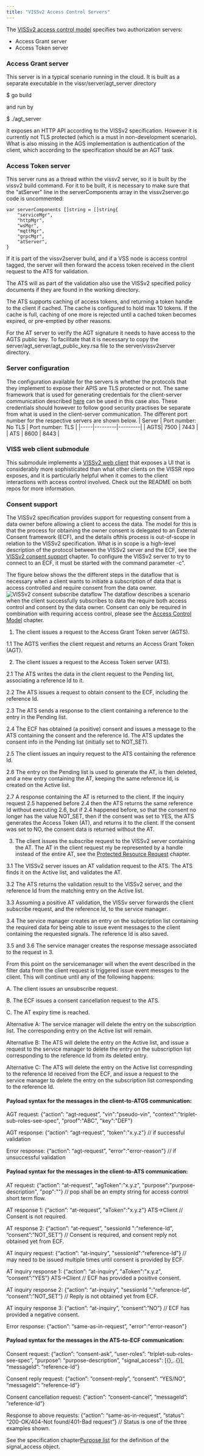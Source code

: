 ```yaml
---
title: "VISSv2 Access Control Servers"
---
```


The [VISSv2 access control model](https://raw.githack.com/covesa/vehicle-information-service-specification/main/spec/VISSv2_Core.html#access-control-model) specifies two authorization servers:
* Access Grant server
* Access Token server

### Access Grant server
This server is in a typical scenario running in the cloud. It is built as a separate executable in the vissr/server/agt_server directory

$ go build

and run by

$ ./agt_server

It exposes an HTTP API according to the VISSv2 specification. However it is currently not TLS protected (which is a must in non-development scenario).
What is also missing in the AGS implementation is authentication of the client, which according to the specification should be an AGT task.

### Access Token server

This server runs as a thread within the vissv2 server, so it is built by the vissv2 build command.
For it to be built, it is necessary to make sure that the "atServer" line in the serverComponents array in the vissv2server.go code is uncommented:
```
var serverComponents []string = []string{
	"serviceMgr",
	"httpMgr",
	"wsMgr",
	"mqttMgr",
	"grpcMgr",
	"atServer",
}
```
If it is part of the vissv2server build, and if a VSS node is access control tagged,
the server will then forward the access token received in the client request to the ATS for validation.

The ATS will as part of the validation also use the VISSv2 specified policy documents if they are found in the working directory.

The ATS supports caching of access tokens, and returning a token handle to the client if cached. The cache is configured to hold max 10 tokens.
If the cache is full, caching of one more is rejected until a cached token becomes expired, or pre-emptied by other reasons.

For the AT server to verify the AGT signature it needs to have access to the AGTS public key. To facilitate that it is necessary to copy the server/agt_server/agt_public_key.rsa file
to the server/vissv2server directory.

### Server configuration
The configuration available for the servers is whether the protocols that they implement to expose their APIS are TLS protected or not.
The same framework that is used for generating credentials for the client-server communication described [here](https://github.com/covesa/vissr/tree/master/testCredGen/)
can be used in this case also.
These credentials should however to follow good security practises be separate from what is used in the client-server communication.
The different port number for the respective servers are shown below.
| Server  | Port number: No TLS | Port number: TLS |
|-----|---------|---------|
| AGTS|   7500  |   7443  |
| ATS |   8600  |   8443  |

### VISS web client submodule

This submodule implements a [VISSv2 web client](https://github.com/nicslabdev/viss-web-client/)
that exposes a UI that is considerably more sophisticated than what other clients on the VISSR repo exposes,
and it is particularly helpful when it comes to the client interactions with access control involved.
Check out the README on both repos for more information.

### Consent support
The VISSv2 specification provides support for requesting consent from a data owner before allowing a client to access the data.
The model for this is that the process for obtaining the owner consent is delegated to an External Consent framework (ECF),
and the details ofthis process is out-of-scope in relation to the VISSv2 specification.
What is in scope is a high-level description of the protocol between the VISSv2 server and the ECF, see the
[VISSv2 consent support](https://raw.githack.com/covesa/vehicle-information-service-specification/main/spec/VISSv2_Core.html#consent-support) chapter.
To configure the VISSv2 server to try to connect to an ECF, it must be started with the command parameter -c".

The figure below shows the the different steps in the dataflow that is necessary when a client wants to initiate a subscription of data that is
access controlled and require consent from the data owner.
![VISSv2 consent subscribe dataflow](/vissr/images/VISSv2-consent-subscribe-dataflow.jpg?width=40pc)
The dataflow describes a scenario when the client successfully subscribes to data the require both access control and consent by the data owner.
Consent can only be required in combination with requiring access control, please see the
[Access Control Model](https://raw.githack.com/covesa/vehicle-information-service-specification/main/spec/VISSv2_Core.html#access-control-model) chapter.

1. The client issues a request to the Access Grant Token server (AGTS).

1.1 The AGTS verifies the client request and returns an Access Grant Token (AGT).

2. The client issues a request to the Access Token server (ATS).

2.1 The ATS writes the data in the client request to the Pending list, associating a reference Id to it.

2.2 The ATS issues a request to obtain consent to the ECF, including the reference Id.

2.3 The ATS sends a response to the client containing a reference to the entry in the Pending list.

2.4 The ECF has obtained (a positive) consent and issues a message to the ATS containing the consent and the reference Id.
The ATS updates the consent info in the Pending list (initially set to NOT_SET).

2.5 The client issues an inquiry request to the ATS containing the reference Id.

2.6 The entry on the Pending list is used to generate the AT, is then deleted, and a new entry containing the AT, keeping the same reference Id, is created on the Active list.

2.7 A response containing the AT is returned to the client. If the inquiry request 2.5 happened before 2.4 then the ATS returns the same reference Id without executing 2.6,
but if 2.4 happened before, so that the consent no longer has the value NOT_SET, then if the consent was set to YES,
the ATS generates the Access Token (AT), and returns it to the client. If the consent was set to NO, the consent data is returned without the AT.

3. The client issues the subscribe request to the VISSv2 server containing the AT. The AT in the client request my be represented by a handle instead of the entire AT,
see the [Protected Resource Request](https://raw.githack.com/covesa/vehicle-information-service-specification/main/spec/VISSv2_Core.html#protected-resource-request) chapter.

3.1 The VISSv2 server issues an AT validation request to the ATS. The ATS finds it on the Active list, and validates the AT.

3.2 The ATS returns the validation result to the VISSv2 server, and the reference Id from the matching entry on the Active list.

3.3 Assuming a positive AT validation, the VISSv server forwards the client subscribe request, and the reference Id, to the service manager.

3.4 The service manager creates an entry on the subscription list containing the required data for being able to issue event messages to the client containing the
requested signals. The reference Id is also saved.

3.5 and 3.6 The service manager creates the response message associated to the request in 3.

From this point on the servicemanager will when the event described in the filter data from the client request is triggered issue event messges to the client.
This will continue until any of the following happens:

A. The client issues an unsubscribe request.

B. The ECF issues a consent cancellation request to the ATS.

C. The AT expiry time is reached.

Alternative A:
The service manager will delete the entry on the subscription list. The corresponding entry on the Active list will remain.

Alternative B:
The ATS will delete the entry on the Active list, and issue a request to the service manager to delete the entry on the subscription list corresponding to the
reference Id from its deleted entry.

Alternative C:
The ATS will delete the entry on the Active list correspnding to the reference Id received from the ECF,
and issue a request to the service manager to delete the entry on the subscription list corresponding to the reference Id.

#### Payload syntax for the messages in the client-to-ATGS communication:

AGT request: {“action”: “agt-request”, "vin":"pseudo-vin", "context":"triplet-sub-roles-see-spec", "proof":"ABC", "key":"DEF"}

AGT response: {“action”: “agt-request”, "token":"x.y.z"}  // if successful validation

Error response: {“action”: “agt-request”, "error":"error-reason"}  // if unsuccessful validation

#### Payload syntax for the messages in the client-to-ATS communication:

AT request: {“action”: “at-request”, "agToken":"x.y.z", "purpose":"purpose-description", "pop":""}  // pop shall be an empty string for access control short term flow.

AT response 1: {“action”: “at-request”, "aToken":"x.y.z"} ATS->Client // Consent is not required.

AT response 2: {“action”: “at-request”, "sessionId ":"reference-Id", “consent”:”NOT_SET”} // Consent is required, and consent reply not obtained yet from ECF.

AT inquiry request: {“action”: “at-inquiry”, "sessionId":"reference-Id"}  // may need to be issued multiple times until consent is provided by ECF.

AT inquiry response 1: {“action”: “at-inquiry”, "aToken":"x.y.z", “consent”:”YES”} ATS->Client // ECF has provided a positive consent.

AT inquiry response 2: {“action”: “at-inquiry”, "sessionId ":"reference-Id", “consent”:”NOT_SET”} // Reply is not obtained yet from ECF.

AT inquiry response 3: {“action”: “at-inquiry”, “consent”:”NO”} // ECF has provided a negative consent.

Error response: {“action”: “same-as-in-request”, "error":"error-reason"}


#### Payload syntax for the messages in the ATS-to-ECF communication:

Consent request: {“action”: “consent-ask”, “user-roles”: “triplet-sub-roles-see-spec”, “purpose”: “purpose-description”, "signal_access": [{},..{}], “messageId”: ”reference-Id”}

Consent reply request: {“action”: “consent-reply”, “consent”: “YES/NO”, “messageId”: ”reference-Id”}

Consent cancellation request: {“action”: “consent-cancel”, “messageId”: ”reference-Id”}

Response to above requests: {“action”: “same-as-in-request”, “status”: “200-OK/404-Not found/401-Bad request”} // Status is one of the three examples shown.

See the specification chapter[Purpose list](https://raw.githack.com/covesa/vehicle-information-service-specification/main/spec/VISSv2_Core.html#purpose-list) for the definition of the signal_access object.
